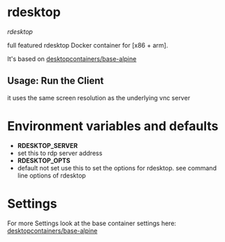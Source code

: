 # rdesktop
_rdesktop_

full featured rdesktop Docker container for [x86 + arm].

It's based on [desktopcontainers/base-alpine](https://github.com/DesktopContainers/base-alpine)

## Usage: Run the Client

it uses the same screen resolution as the underlying vnc server

# Environment variables and defaults

* __RDESKTOP\_SERVER__
 * set this to rdp server address
* __RDESKTOP\_OPTS__
 * default not set use this to set the options for rdesktop. see command line options of rdesktop

# Settings

For more Settings look at the base container settings here: [desktopcontainers/base-alpine](https://github.com/DesktopContainers/base-alpine)